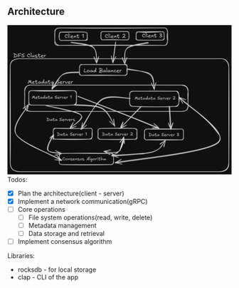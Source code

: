 ## Architecture
<img src="./assets/architecture.png" alt="architecture" >
Todos:

- [x] Plan the architecture(client - server)
- [x] Implement a network communication(gRPC)
- [ ] Core operations
   - [ ] File system operations(read, write, delete)
   - [ ] Metadata management
   - [ ] Data storage and retrieval
- [ ] Implement consensus algorithm

Libraries:
- rocksdb - for local storage
- clap - CLI of the app
